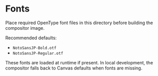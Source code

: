 # Fonts

Place required OpenType font files in this directory before building the compositor image.

Recommended defaults:
- `NotoSansJP-Bold.otf`
- `NotoSansJP-Regular.otf`

These fonts are loaded at runtime if present. In local development, the compositor falls back to Canvas defaults when fonts are missing.
